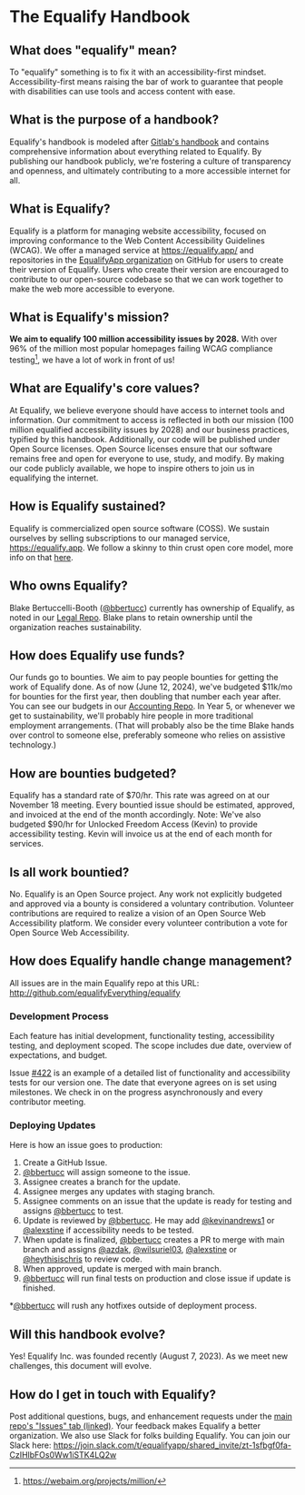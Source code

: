 # The Equalify Handbook

## What does "equalify" mean?
To "equalify" something is to fix it with an accessibility-first mindset. Accessibility-first means raising the bar of work to guarantee that people with disabilities can use tools and access content with ease.

## What is the purpose of a handbook?
Equalify's handbook is modeled after [Gitlab's handbook](https://about.gitlab.com/handbook/) and contains comprehensive information about everything related to Equalify. By publishing our handbook publicly, we're fostering a culture of transparency and openness, and ultimately contributing to a more accessible internet for all.

## What is Equalify?
Equalify is a platform for managing website accessibility, focused on improving conformance to the Web Content Accessibility Guidelines (WCAG). We offer a managed service at https://equalify.app/ and repositories in the [EqualifyApp organization](https://github.com/EqualifyApp/) on GitHub for users to create their version of Equalify. Users who create their version are encouraged to contribute to our open-source codebase so that we can work together to make the web more accessible to everyone.

## What is Equalify's mission?
**We aim to equalify 100 million accessibility issues by 2028.** With over 96% of the million most popular homepages failing WCAG compliance testing[^1], we have a lot of work in front of us!

## What are Equalify's core values?
At Equalify, we believe everyone should have access to internet tools and information. Our commitment to access is reflected in both our mission (100 million equalified accessibility issues by 2028) and our business practices, typified by this handbook. Additionally, our code will be published under Open Source licenses. Open Source licenses ensure that our software remains free and open for everyone to use, study, and modify. By making our code publicly available, we hope to inspire others to join us in equalifying the internet. 

## How is Equalify sustained?
Equalify is commercialized open source software (COSS). We sustain ourselves by selling subscriptions to our managed service, https://equalify.app. We follow a skinny to thin crust open core model, more info on that [here](https://twitter.com/bbertucc/status/1693449703453589898?s=20).

## Who owns Equalify?
Blake Bertuccelli-Booth ([@bbertucc](https://github.com/bbertucc)) currently has ownership of Equalify, as noted in our [Legal Repo](https://github.com/EqualifyEverything/equalify-legal/). Blake plans to retain ownership until the organization reaches sustainability.

## How does Equalify use funds?
Our funds go to bounties. We aim to pay people bounties for getting the work of Equalify done. As of now (June 12, 2024), we've budgeted $11k/mo for bounties for the first year, then doubling that number each year after. You can see our budgets in our [Accounting Repo](https://github.com/EqualifyEverything/equalify-accounting/). In Year 5, or whenever we get to sustainability, we'll probably hire people in more traditional employment arrangements. (That will probably also be the time Blake hands over control to someone else, preferably someone who relies on assistive technology.)

## How are bounties budgeted?
Equalify has a standard rate of $70/hr. This rate was agreed on at our November 18 meeting. Every bountied issue should be estimated, approved, and invoiced at the end of the month accordingly. Note: We've also budgeted $90/hr for Unlocked Freedom Access (Kevin) to provide accessibility testing. Kevin will invoice us at the end of each month for services. 

## Is all work bountied?
No. Equalify is an Open Source project. Any work not explicitly budgeted and approved via a bounty is considered a voluntary contribution. Volunteer contributions are required to realize a vision of an Open Source Web Accessibility platform. We consider every volunteer contribution a vote for Open Source Web Accessibility.

## How does Equalify handle change management?
All issues are in the main Equalify repo at this URL: http://github.com/equalifyEverything/equalify 

### Development Process
Each feature has initial development, functionality testing, accessibility testing, and deployment scoped. The scope includes due date, overview of expectations, and budget.

Issue [#422](https://github.com/EqualifyEverything/equalify/issues/422) is an example of a detailed list of functionality and accessibility tests for our version one. The date that everyone agrees on is set using milestones. We check in on the progress asynchronously and every contributor meeting.

### Deploying Updates
Here is how an issue goes to production:
1. Create a GitHub Issue.
2. [@bbertucc](http://github.com/bbertucc) will assign someone to the issue.
3. Assignee creates a branch for the update.
4. Assignee merges any updates with staging branch.
5. Assignee comments on an issue that the update is ready for testing and assigns [@bbertucc](http://github.com/bbertucc) to test.
6. Update is reviewed by [@bbertucc](http://github.com/bbertucc). He may add  [@kevinandrews1](https://github.com/kevinandrews1) or [@alexstine](https://github.com/alexstine) if accessibility needs to be tested.
7. When update is finalized, [@bbertucc](http://github.com/bbertucc) creates a PR to merge with main branch and assigns [@azdak](https://github.com/azdak), [@wilsuriel03](https://github.com/wilsuriel03), [@alexstine](https://github.com/alexstine) or [@heythisischris](https://github.com/heythisischris) to review code.
8. When approved, update is merged with main branch.
9. [@bbertucc](http://github.com/bbertucc) will run final tests on production and close issue if update is finished.

*[@bbertucc](http://github.com/bbertucc) will rush any hotfixes outside of deployment process. 

## Will this handbook evolve?
Yes! Equalify Inc. was founded recently (August 7, 2023). As we meet new challenges, this document will evolve.

## How do I get in touch with Equalify?
Post additional questions, bugs, and enhancement requests under the [main repo's "Issues" tab (linked)](https://github.com/EqualifyApp/equalify/issues). Your feedback makes Equalify a better organization. We also use Slack for folks building Equalify. You can join our Slack here: https://join.slack.com/t/equalifyapp/shared_invite/zt-1sfbgf0fa-CzIHlbFOs0Ww1iSTK4LQ2w

[^1]: https://webaim.org/projects/million/
